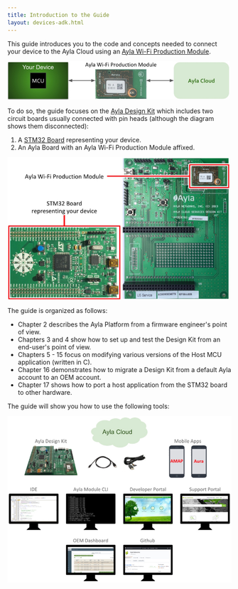 ```yaml
---
title: Introduction to the Guide
layout: devices-adk.html
---
```


This guide introduces you to the code and concepts needed to connect your device to the Ayla Cloud using an [Ayla Wi-Fi Production Module](/content/glossary/ayla-wi-fi-production-module.html).

<div class="image"><img src="images/device-module-cloud.jpg" width=500></div>

To do so, the guide focuses on the [Ayla Design Kit](/content/glossary/ayla-design-kit.html) which includes two circuit boards usually connected with pin heads (although the diagram shows them disconnected):

1. A [STM32 Board](https://www.st.com/en/evaluation-tools/stm32f3discovery.html?sc=stm32f3discovery) representing your device.
1. An Ayla Board with an Ayla Wi-Fi Production Module affixed.

<div class="image"><img src="images/ayla-design-kit-disassembled.jpg" width=500></div>

The guide is organized as follows:

* Chapter 2 describes the Ayla Platform from a firmware engineer's point of view.
* Chapters 3 and 4 show how to set up and test the Design Kit from an end-user's point of view.
* Chapters 5 - 15 focus on modifying various versions of the Host MCU application (written in C).
* Chapter 16 demonstrates how to migrate a Design Kit from a default Ayla account to an OEM account.
* Chapter 17 shows how to port a host application from the STM32 board to other hardware. 

The guide will show you how to use the following tools:

<div class="image"><img src="images/tools.jpg" width=540></div>